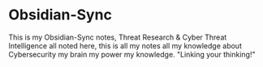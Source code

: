 # Obsidian-Sync
This is my Obsidian-Sync notes, Threat Research &amp; Cyber Threat Intelligence all noted here, this is all my notes 
all my knowledge about Cybersecurity my brain my power my knowledge. "Linking your thinking!" 

